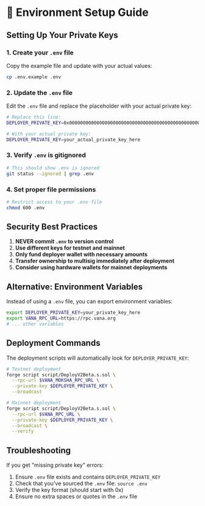 # 🔐 Environment Setup Guide

## Setting Up Your Private Keys

### 1. Create your `.env` file

Copy the example file and update with your actual values:

```bash
cp .env.example .env
```

### 2. Update the `.env` file

Edit the `.env` file and replace the placeholder with your actual private key:

```bash
# Replace this line:
DEPLOYER_PRIVATE_KEY=0x0000000000000000000000000000000000000000000000000000000000000000

# With your actual private key:
DEPLOYER_PRIVATE_KEY=your_actual_private_key_here
```

### 3. Verify `.env` is gitignored

```bash
# This should show .env is ignored
git status --ignored | grep .env
```

### 4. Set proper file permissions

```bash
# Restrict access to your .env file
chmod 600 .env
```

## Security Best Practices

1. **NEVER commit `.env` to version control**
2. **Use different keys for testnet and mainnet**
3. **Only fund deployer wallet with necessary amounts**
4. **Transfer ownership to multisig immediately after deployment**
5. **Consider using hardware wallets for mainnet deployments**

## Alternative: Environment Variables

Instead of using a `.env` file, you can export environment variables:

```bash
export DEPLOYER_PRIVATE_KEY=your_private_key_here
export VANA_RPC_URL=https://rpc.vana.org
# ... other variables
```

## Deployment Commands

The deployment scripts will automatically look for `DEPLOYER_PRIVATE_KEY`:

```bash
# Testnet deployment
forge script script/DeployV2Beta.s.sol \
  --rpc-url $VANA_MOKSHA_RPC_URL \
  --private-key $DEPLOYER_PRIVATE_KEY \
  --broadcast

# Mainnet deployment  
forge script script/DeployV2Beta.s.sol \
  --rpc-url $VANA_RPC_URL \
  --private-key $DEPLOYER_PRIVATE_KEY \
  --broadcast \
  --verify
```

## Troubleshooting

If you get "missing private key" errors:
1. Ensure `.env` file exists and contains `DEPLOYER_PRIVATE_KEY`
2. Check that you've sourced the `.env` file: `source .env`
3. Verify the key format (should start with 0x)
4. Ensure no extra spaces or quotes in the `.env` file